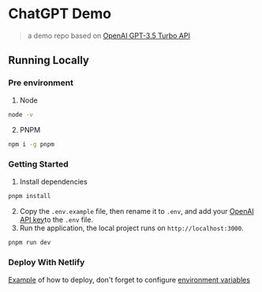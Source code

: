 # ChatGPT Demo
> a demo repo based on [OpenAI GPT-3.5 Turbo API](https://platform.openai.com/docs/guides/chat)

## Running Locally

### Pre environment
1. Node
```bash
node -v
```
2. PNPM
```bash
npm i -g pnpm
```

### Getting Started
1. Install dependencies
```bash
pnpm install
```
2. Copy the `.env.example` file, then rename it to `.env`, and add your [OpenAI API key](https://platform.openai.com/account/api-keys)to the `.env` file.
3. Run the application, the local project runs on `http://localhost:3000`.
```bash
pnpm run dev
```

### Deploy With Netlify
[Example](https://www.netlify.com/blog/2016/09/29/a-step-by-step-guide-deploying-on-netlify/) of how to deploy, don't forget to configure [environment variables](https://docs.netlify.com/environment-variables/overview/)
